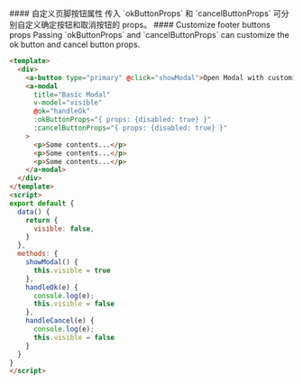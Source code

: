 
<cn>
#### 自定义页脚按钮属性
传入 `okButtonProps` 和 `cancelButtonProps` 可分别自定义确定按钮和取消按钮的 props。
</cn>

<us>
#### Customize footer buttons props
Passing `okButtonProps` and `cancelButtonProps` can customize the ok button and cancel button props.
</us>

```html
<template>
  <div>
    <a-button type="primary" @click="showModal">Open Modal with customized button props</a-button>
    <a-modal
      title="Basic Modal"
      v-model="visible"
      @ok="handleOk"
      :okButtonProps="{ props: {disabled: true} }"
      :cancelButtonProps="{ props: {disabled: true} }"
    >
      <p>Some contents...</p>
      <p>Some contents...</p>
      <p>Some contents...</p>
    </a-modal>
  </div>
</template>
<script>
export default {
  data() {
    return {
      visible: false,
    }
  },
  methods: {
    showModal() {
      this.visible = true
    },
    handleOk(e) {
      console.log(e);
      this.visible = false
    },
    handleCancel(e) {
      console.log(e);
      this.visible = false
    }
  }
}
</script>
```

